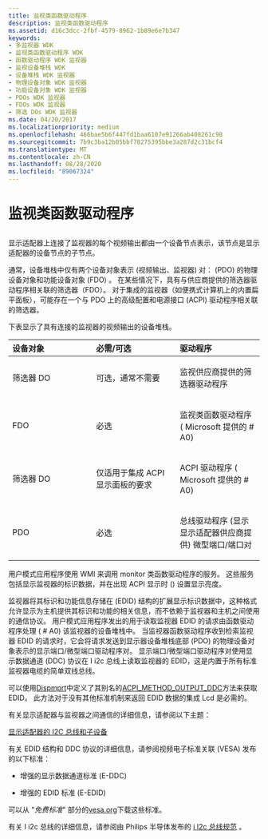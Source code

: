 ```yaml
---
title: 监视类函数驱动程序
description: 监视类函数驱动程序
ms.assetid: d16c3dcc-2fbf-4579-8962-1b89e6e7b347
keywords:
- 多监视器 WDK
- 监视类函数驱动程序 WDK
- 函数驱动程序 WDK 监视器
- 监视设备堆栈 WDK
- 设备堆栈 WDK 监视器
- 物理设备对象 WDK 监视器
- 功能设备对象 WDK 监视器
- PDOs WDK 监视器
- FDOs WDK 监视器
- 筛选 DOs WDK 监视器
ms.date: 04/20/2017
ms.localizationpriority: medium
ms.openlocfilehash: 466bae5b6f447fd1baa6107e91266ab408261c98
ms.sourcegitcommit: 7b9c3ba12b05bbf78275395bbe3a287d2c31bcf4
ms.translationtype: MT
ms.contentlocale: zh-CN
ms.lasthandoff: 08/28/2020
ms.locfileid: "89067324"
---
```

# <a name="monitor-class-function-driver"></a>监视类函数驱动程序


## <span id="ddk_monitor_class_function_driver_gg"></span><span id="DDK_MONITOR_CLASS_FUNCTION_DRIVER_GG"></span>


显示适配器上连接了监视器的每个视频输出都由一个设备节点表示，该节点是显示适配器的设备节点的子节点。

通常，设备堆栈中仅有两个设备对象表示 (视频输出、监视器) 对： (PDO) 的物理设备对象和功能设备对象 (FDO) 。 在某些情况下，具有与供应商提供的筛选器驱动程序相关联的筛选器（FDO）。 对于集成的监视器（如便携式计算机上的内置扁平面板），可能存在一个与 PDO 上的高级配置和电源接口 (ACPI) 驱动程序相关联的筛选器。

下表显示了具有连接的监视器的视频输出的设备堆栈。

<table>
<colgroup>
<col width="33%" />
<col width="33%" />
<col width="33%" />
</colgroup>
<thead>
<tr class="header">
<th align="left">设备对象</th>
<th align="left">必需/可选</th>
<th align="left">驱动程序</th>
</tr>
</thead>
<tbody>
<tr class="odd">
<td align="left"><p>筛选器 DO</p></td>
<td align="left"><p>可选，通常不需要</p></td>
<td align="left"><p>监视供应商提供的筛选器驱动程序</p></td>
</tr>
<tr class="even">
<td align="left"><p>FDO</p></td>
<td align="left"><p>必选</p></td>
<td align="left"><p>监视类函数驱动程序 ( Microsoft 提供的 # A0) </p></td>
</tr>
<tr class="odd">
<td align="left"><p>筛选器 DO</p></td>
<td align="left"><p>仅适用于集成 ACPI 显示面板的要求</p></td>
<td align="left"><p>ACPI 驱动程序 ( Microsoft 提供的 # A0) </p></td>
</tr>
<tr class="even">
<td align="left"><p>PDO</p></td>
<td align="left"><p>必选</p></td>
<td align="left"><p>总线驱动程序 (显示显示适配器供应商提供) 微型端口/端口对</p></td>
</tr>
</tbody>
</table>

 

用户模式应用程序使用 WMI 来调用 monitor 类函数驱动程序的服务。 这些服务包括显示监视器的标识数据，并在出现 ACPI 显示时 () 设置显示亮度。

监视器将其标识和功能信息存储在 (EDID) 结构的扩展显示标识数据中，这种格式允许显示为主机提供其标识和功能的相关信息，而不依赖于监视器和主机之间使用的通信协议。 用户模式应用程序发出的用于读取监视器 EDID 的请求由函数驱动程序处理 ( # A0) 该监视器的设备堆栈中。 当监视器函数驱动程序收到检索监视器 EDID 的请求时，它会将请求发送到显示器设备堆栈底部 (PDO) 的物理设备对象表示的显示端口/微型端口驱动程序对。 显示端口/微型端口驱动程序对使用显示数据通道 (DDC) 协议在 I i2c 总线上读取监视器的 EDID，这是内置于所有标准监视器电缆的简单双线总线。

可以使用[Dispmprt](/windows-hardware/drivers/ddi/dispmprt/)中定义了其别名的[ACPI_METHOD_OUTPUT_DDC](../bringup/other-acpi-namespace-objects.md)方法来获取 EDID。 此方法对于没有其他标准机制来返回 EDID 数据的集成 Lcd 是必需的。

有关显示适配器与监视器之间通信的详细信息，请参阅以下主题：

[显示适配器的 I2C 总线和子设备](i2c-bus-and-child-devices-of-the-display-adapter.md)

有关 EDID 结构和 DDC 协议的详细信息，请参阅视频电子标准关联 (VESA) 发布的以下标准：

-   增强的显示数据通道标准 (E-DDC) 

-   增强的 EDID 标准 (E-EDID) 

可以从 "*免费标准*" 部分的[vesa.org](https://vesa.org/vesa-standards/)下载这些标准。

有关 I i2c 总线的详细信息，请参阅由 Philips 半导体发布的 [i I2c 总线规范](https://www.i2c-bus.org/specification/) 。

 

